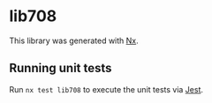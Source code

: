# lib708

This library was generated with [Nx](https://nx.dev).

## Running unit tests

Run `nx test lib708` to execute the unit tests via [Jest](https://jestjs.io).
